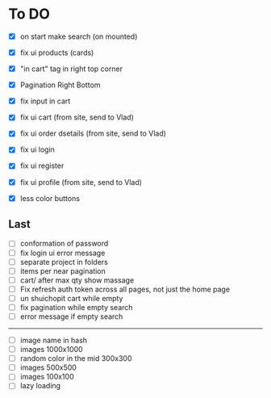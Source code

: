 # To DO

- [x] on start make search (on mounted)
- [x] fix ui products (cards)
- [x] "in cart" tag in right top corner
- [x] Pagination Right Bottom
- [x] fix input in cart

- [x] fix ui cart (from site, send to Vlad)
- [x] fix ui order dsetails (from site, send to Vlad)
- [x] fix ui login
- [x] fix ui register
- [x] fix ui profile (from site, send to Vlad)
- [x] less color buttons

## Last

- [ ] conformation of password
- [ ] fix login ui error message
- [ ] separate project in folders
- [ ] items per near pagination
- [ ] cart/ after max qty show massage
- [ ] Fix refresh auth token across all pages, not just the home page
- [ ] un shuichopit cart while empty
- [ ] fix pagination while empty search
- [ ] error message if empty search

---

- [ ] image name in hash
- [ ] images 1000x1000
- [ ] random color in the mid 300x300
- [ ] images 500x500
- [ ] images 100x100
- [ ] lazy loading
